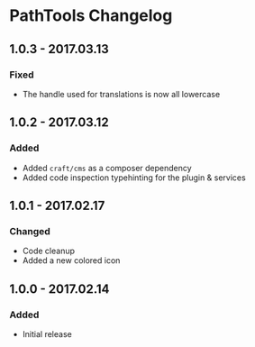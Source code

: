 # PathTools Changelog

## 1.0.3 - 2017.03.13
### Fixed
* The handle used for translations is now all lowercase

## 1.0.2 - 2017.03.12
### Added
* Added `craft/cms` as a composer dependency
* Added code inspection typehinting for the plugin & services

## 1.0.1 - 2017.02.17
### Changed
* Code cleanup
* Added a new colored icon

## 1.0.0 - 2017.02.14
### Added
- Initial release
